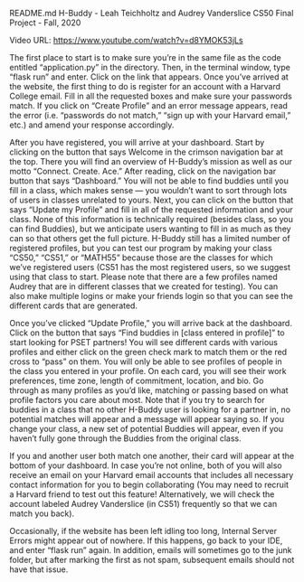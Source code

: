 README.md
H-Buddy - Leah Teichholtz and Audrey Vanderslice
CS50 Final Project - Fall, 2020

Video URL: https://www.youtube.com/watch?v=d8YMOK53jLs

The first place to start is to make sure you’re in the same file as the code entitled “application.py” in the directory.
Then, in the terminal window, type “flask run” and enter. Click on the link that appears. Once you’ve arrived at the website,
the first thing to do is register for an account with a Harvard College email. Fill in all the requested boxes and make sure
your passwords match. If you click on “Create Profile” and an error message appears, read the error (i.e. “passwords do not
match,” “sign up with your Harvard email,” etc.) and amend your response accordingly.

After you have registered, you will arrive at your dashboard. Start by clicking on the button that says Welcome in the crimson
navigation bar at the top. There you will find an overview of H-Buddy’s mission as well as our motto “Connect. Create. Ace.”
After reading, click on the navigation bar button that says “Dashboard.” You will not be able to find buddies until you fill in a
class, which makes sense — you wouldn’t want to sort through lots of users in classes unrelated to yours. Next, you can click on the
button that says “Update my Profile” and fill in all of the requested information and your class. None of this information is
technically required (besides class, so you can find Buddies), but we anticipate users wanting to fill in as much as they can so that
others get the full picture. H-Buddy still has a limited number of registered profiles, but you can test our program by making your
class “CS50,” “CS51,” or “MATH55” because those are the classes for which we’ve registered users (CS51 has the most registered users,
so we suggest using that class to start. Please note that there are a few profiles named Audrey that are in different classes that we
created for testing). You can also make multiple logins or make your friends login so that you can see the different cards that are
generated.

Once you’ve clicked “Update Profile,” you will arrive back at the dashboard. Click on the button that says “Find buddies in [class
entered in profile]” to start looking for PSET partners! You will see different cards with various profiles and either click on the
green check mark to match them or the red cross to “pass” on them. You will only be able to see profiles of people in the class you
entered in your profile. On each card, you will see their work preferences, time zone, length of commitment, location, and bio. Go
through as many profiles as you’d like, matching or passing based on what profile factors you care about most. Note that if you try
to search for buddies in a class that no other H-Buddy user is looking for a partner in, no potential matches will appear and a
message will appear saying so. If you change your class, a new set of potential Buddies will appear, even if you haven’t fully gone
through the Buddies from the original class.

If you and another user both match one another, their card will appear at the bottom of your dashboard. In case you’re not online,
both of you will also receive an email on your Harvard email accounts that includes all necessary contact information for you to begin
collaborating (You may need to recruit a Harvard friend to test out this feature! Alternatively, we will check the account labeled
Audrey Vanderslice (in CS51) frequently so that we can match you back).

Occasionally, if the website has been left idling too long, Internal Server Errors might appear out of nowhere. If this happens, go
back to your IDE, and enter “flask run” again. In addition, emails will sometimes go to the junk folder, but after marking the first
as not spam, subsequent emails should not have that issue.

